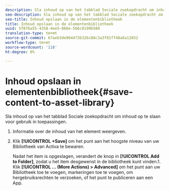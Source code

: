 ```yaml
---
description: Sla inhoud op van het tabblad Sociale zoekopdracht om inhoud op te slaan voor gebruik in toepassingen.
seo-description: Sla inhoud op van het tabblad Sociale zoekopdracht om inhoud op te slaan voor gebruik in toepassingen.
seo-title: Inhoud opslaan in de elementenbibliotheek
title: Inhoud opslaan in de elementenbibliotheek
uuid: 5f076a55-4358-4ee5-866e-5b6c0199b580
translation-type: tm+mt
source-git-commit: 67aeb3de964473b326c88c3a3f81ff48a6a12652
workflow-type: tm+mt
source-wordcount: '118'
ht-degree: 0%

---
```



# Inhoud opslaan in elementenbibliotheek{#save-content-to-asset-library}

Sla inhoud op van het tabblad Sociale zoekopdracht om inhoud op te slaan voor gebruik in toepassingen.

1. Informatie over de inhoud van het element weergeven.
1. Klik **[!UICONTROL +Save]** om het punt aan het hoogste niveau van uw Bibliotheek van Activa te bewaren.

   Nadat het item is opgeslagen, verandert de knop in **[!UICONTROL Add to Folder]**, zodat u het item desgewenst in de bibliotheek kunt vinden.1. Klik **[!UICONTROL … (More Actions) > Advanced]** om het punt aan uw Bibliotheek toe te voegen, markeringen toe te voegen, om hergebruiksrechten te verzoeken, of het punt te publiceren aan een App.
